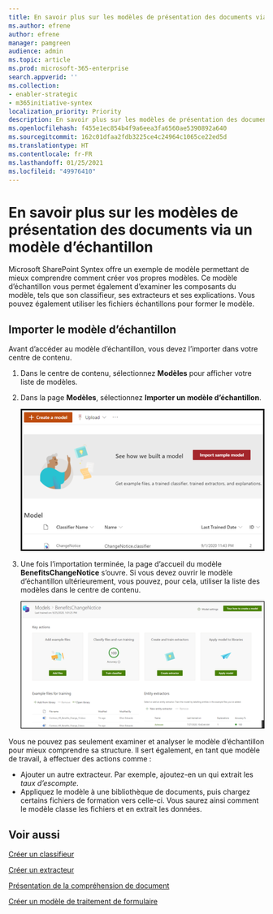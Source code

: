 ```yaml
---
title: En savoir plus sur les modèles de présentation des documents via le modèle d’échantillon
ms.author: efrene
author: efrene
manager: pamgreen
audience: admin
ms.topic: article
ms.prod: microsoft-365-enterprise
search.appverid: ''
ms.collection:
- enabler-strategic
- m365initiative-syntex
localization_priority: Priority
description: En savoir plus sur les modèles de présentation des documents via le modèle d’échantillon
ms.openlocfilehash: f455e1ec854b4f9a6eea3fa6560ae5390892a640
ms.sourcegitcommit: 162c01dfaa2fdb3225ce4c24964c1065ce22ed5d
ms.translationtype: HT
ms.contentlocale: fr-FR
ms.lasthandoff: 01/25/2021
ms.locfileid: "49976410"
---
```

# <a name="learn-about-document-understanding-models-through-a-sample-model"></a>En savoir plus sur les modèles de présentation des documents via un modèle d’échantillon

Microsoft SharePoint Syntex offre un exemple de modèle permettant de mieux comprendre comment créer vos propres modèles. Ce modèle d’échantillon vous permet également d’examiner les composants du modèle, tels que son classifieur, ses extracteurs et ses explications. Vous pouvez également utiliser les fichiers échantillons pour former le modèle.

## <a name="import-the-sample-model"></a>Importer le modèle d’échantillon

Avant d’accéder au modèle d’échantillon, vous devez l’importer dans votre centre de contenu.

1. Dans le centre de contenu, sélectionnez **Modèles** pour afficher votre liste de modèles.</br>
2. Dans la page **Modèles**, sélectionnez **Importer un modèle d’échantillon**.</br>

    ![Importer un modèle d’échantillon](../media/content-understanding/import-sample-model.png) </br>

3. Une fois l’importation terminée, la page d’accueil du modèle **BenefitsChangeNotice** s’ouvre. Si vous devez ouvrir le modèle d’échantillon ultérieurement, vous pouvez, pour cela, utiliser la liste des modèles dans le centre de contenu. </br>

     ![Page d'accueil Échantillon](../media/content-understanding/sample-home-page.png)</br>

Vous ne pouvez pas seulement examiner et analyser le modèle d’échantillon pour mieux comprendre sa structure. Il sert également, en tant que modèle de travail, à effectuer des actions comme :

- Ajouter un autre extracteur. Par exemple, ajoutez-en un qui extrait les *taux d’escompte*.
- Appliquez le modèle à une bibliothèque de documents, puis chargez certains fichiers de formation vers celle-ci. Vous saurez ainsi comment le modèle classe les fichiers et en extrait les données.


## <a name="see-also"></a>Voir aussi
[Créer un classifieur](create-a-classifier.md)

[Créer un extracteur](create-an-extractor.md)

[Présentation de la compréhension de document](document-understanding-overview.md)

[Créer un modèle de traitement de formulaire](create-a-form-processing-model.md)  
